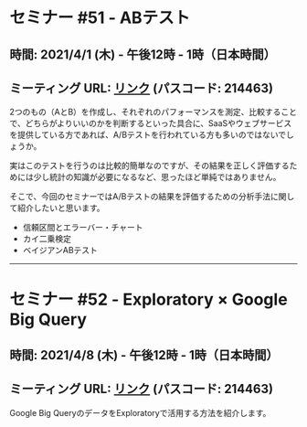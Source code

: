 # セミナー #51 - ABテスト

## 時間: 2021/4/1 (木) - 午後12時 - 1時（日本時間）
## ミーティング URL: [リンク](https://us02web.zoom.us/j/331585134?pwd=VGVyeXBRWjFMT2hESFdhSU45Z2d0dz09) (パスコード: 214463)

2つのもの（AとB）を作成し、それぞれのパフォーマンスを測定、比較することで、どちらがよりいいのかを判断するといった具合に、SaaSやウェブサービスを提供している方であれば、A/Bテストを行われている方も多いのではないでしょうか。

実はこのテストを行うのは比較的簡単なのですが、その結果を正しく評価するためには少し統計の知識が必要になるなど、思ったほど単純ではありません。

そこで、今回のセミナーではA/Bテストの結果を評価するための分析手法に関して紹介したいと思います。

- 信頼区間とエラーバー・チャート
- カイ二乗検定
- ベイジアンABテスト


---

# セミナー #52 - Exploratory × Google Big Query

## 時間: 2021/4/8 (木) - 午後12時 - 1時（日本時間）
## ミーティング URL: [リンク](https://us02web.zoom.us/j/331585134?pwd=VGVyeXBRWjFMT2hESFdhSU45Z2d0dz09) (パスコード: 214463)

Google Big QueryのデータをExploratoryで活用する方法を紹介します。
